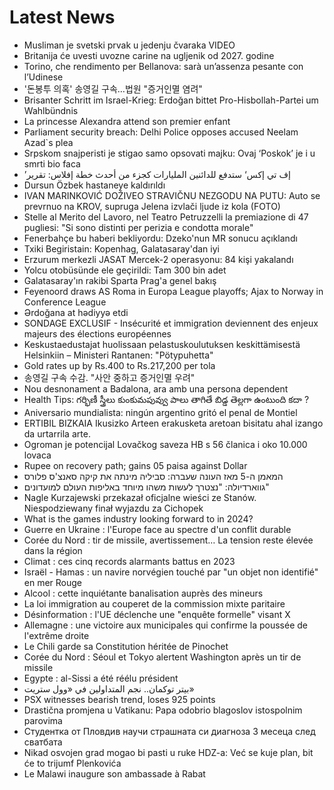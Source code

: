 # Latest News
-  Musliman je svetski prvak u jedenju čvaraka VIDEO
-  Britanija će uvesti uvozne carine na ugljenik od 2027. godine
-  Torino, che rendimento per Bellanova: sarà un’assenza pesante con l’Udinese
-  '돈봉투 의혹' 송영길 구속…법원 "증거인멸 염려"
-  Brisanter Schritt im Israel-Krieg: Erdoğan bittet Pro-Hisbollah-Partei um Wahlbündnis
-  La princesse Alexandra attend son premier enfant
-  Parliament security breach: Delhi Police opposes accused Neelam Azad`s plea
-  Srpskom snajperisti je stigao samo opsovati majku: Ovaj ‘Poskok’ je i u smrti bio faca
-  ’إف تي إكس‘ ستدفع للدائنين المليارات كجزء من أحدث خطة إفلاس: تقرير
-  Dursun Özbek hastaneye kaldırıldı
-  IVAN MARINKOVIĆ DOŽIVEO STRAVIČNU NEZGODU NA PUTU: Auto se prevrnuo na KROV, supruga Jelena izvlači ljude iz kola (FOTO)
-  Stelle al Merito del Lavoro, nel Teatro Petruzzelli la premiazione di 47 pugliesi: "Si sono distinti per perizia e condotta morale"
-  Fenerbahçe bu haberi bekliyordu: Dzeko'nun MR sonucu açıklandı
-  Txiki Begiristain: Kopenhag, Galatasaray'dan iyi
-  Erzurum merkezli JASAT Mercek-2 operasyonu: 84 kişi yakalandı
-  Yolcu otobüsünde ele geçirildi: Tam 300 bin adet
-  Galatasaray'ın rakibi Sparta Prag'a genel bakış
-  Feyenoord draws AS Roma in Europa League playoffs; Ajax to Norway in Conference League
-  Ərdoğana at hədiyyə etdi
-  SONDAGE EXCLUSIF - Insécurité et immigration deviennent des enjeux majeurs des élections européennes
-  Keskustaedustajat huolissaan pelastuskoulutuksen keskittämisestä Helsinkiin – Ministeri Rantanen: "Pötypuhetta"
-  Gold rates up by Rs.400 to Rs.217,200 per tola
-  송영길 구속 수감. "사안 중하고 증거인멸 우려"
-  Nou desnonament a Badalona, ara amb una persona dependent
-  Health Tips: గర్భిణీ స్త్రీలు కుంకుమపువ్వు పాలు తాగితే బిడ్డ తెల్లగా ఉంటుంది కదా ?
-  Aniversario mundialista: ningún argentino gritó el penal de Montiel
-  ERTIBIL BIZKAIA Ikusizko Arteen erakusketa aretoan bisitatu ahal izango da urtarrila arte.
-  Ogroman je potencijal Lovačkog saveza HB s 56 članica i oko 10.000 lovaca
-  Rupee on recovery path; gains 05 paisa against Dollar
-  המאמן ה-5 מאז העונה שעברה: סביליה מינתה את קיקה סאנצ'ס פלורס
-  גווארדיולה: "נצטרך לעשות משהו מיוחד באליפות העולם למועדונים"
-  Nagle Kurzajewski przekazał oficjalne wieści ze Stanów. Niespodziewany finał wyjazdu za Cichopek
-  What is the games industry looking forward to in 2024?
-  Guerre en Ukraine : l'Europe face au spectre d'un conflit durable
-  Corée du Nord : tir de missile, avertissement… La tension reste élevée dans la région
-  Climat : ces cinq records alarmants battus en 2023
-  Israël - Hamas : un navire norvégien touché par "un objet non identifié" en mer Rouge
-  Alcool : cette inquiétante banalisation auprès des mineurs
-  La loi immigration au couperet de la commission mixte paritaire
-  Désinformation : l'UE déclenche une "enquête formelle" visant X
-  Allemagne : une victoire aux municipales qui confirme la poussée de l'extrême droite
-  Le Chili garde sa Constitution héritée de Pinochet
-  Corée du Nord : Séoul et Tokyo alertent Washington après un tir de missile
-  Egypte : al-Sissi a été réélu président
-  بيتر توكمان.. نجم المتداولين في «وول ستريت»
-  PSX witnesses bearish trend, loses 925 points
-  Drastična promjena u Vatikanu: Papa odobrio blagoslov istospolnim parovima
-  Студентка от Пловдив научи страшната си диагноза 3 месеца след сватбата
-  Nikad osvojen grad mogao bi pasti u ruke HDZ-a: Već se kuje plan, bit će to trijumf Plenkovića
-  Le Malawi inaugure son ambassade à Rabat

